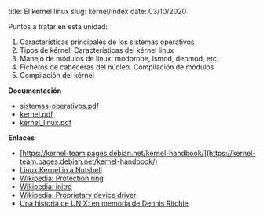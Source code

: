 title: El kernel linux
slug: kernel/index
date: 03/10/2020

Puntos a tratar en esta unidad:

1. Características principales de los sistemas operativos
1. Tipos de kérnel. Características del kérnel linux
1. Manejo de módulos de linux: modprobe, lsmod, depmod, etc.
1. Ficheros de cabeceras del núcleo. Compilación de módulos
1. Compilación del kérnel

**Documentación**

* [sistemas-operativos.pdf]({static}/doc/sistemas-operativos.pdf)
* [kernel.pdf]({static}/doc/kernel.pdf)
* [kernel_linux.pdf]({static}/doc/kernel_linux.pdf)

**Enlaces**

* [https://kernel-team.pages.debian.net/kernel-handbook/](https://kernel-team.pages.debian.net/kernel-handbook/)
* [Linux Kernel in a Nutshell](http://www.kroah.com/lkn/)
* [Wikipedia: Protection ring](https://en.wikipedia.org/wiki/Protection_ring)
* [Wikipedia: initrd](https://es.wikipedia.org/wiki/Initrd)
* [Wikipedia: Proprietary device driver](https://en.wikipedia.org/wiki/Proprietary_device_driver)
* [Una historia de UNIX: en memoria de Dennis Ritchie](http://architecnologia.es/una-historia-de-unix-en-memoria-de-dennis-ritchie)
